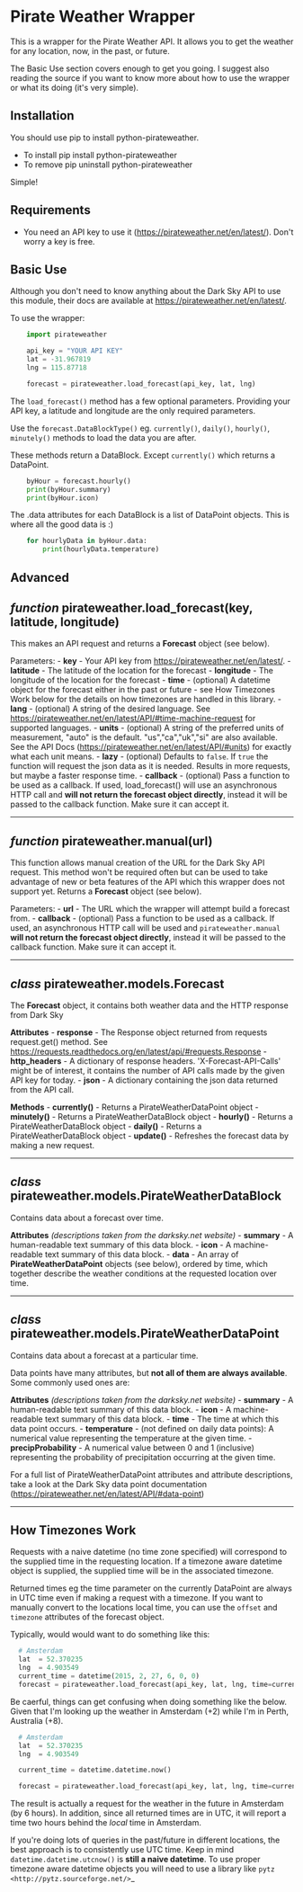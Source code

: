 # Pirate Weather Wrapper


This is a wrapper for the Pirate Weather API. It allows you to get the weather for any location, now, in the past, or future.

The Basic Use section covers enough to get you going. I suggest also reading the source if you want to know more about how to use the wrapper or what its doing (it's very simple).


## Installation

You should use pip to install python-pirateweather.

* To install pip install python-pirateweather
* To remove pip uninstall python-pirateweather

Simple!

## Requirements

- You need an API key to use it (https://pirateweather.net/en/latest/). Don't worry a key is free.


## Basic Use

Although you don't need to know anything about the Dark Sky API to use this module, their docs are available at https://pirateweather.net/en/latest/.

To use the wrapper:

```python
	import pirateweather

	api_key = "YOUR API KEY"
	lat = -31.967819
	lng = 115.87718

	forecast = pirateweather.load_forecast(api_key, lat, lng)
```

The ``load_forecast()`` method has a few optional parameters. Providing your API key, a latitude and longitude are the only required parameters.

Use the ``forecast.DataBlockType()`` eg. ``currently()``, ``daily()``, ``hourly()``, ``minutely()`` methods to load the data you are after.

These methods return a DataBlock. Except ``currently()`` which returns a DataPoint.

```python
	byHour = forecast.hourly()
	print(byHour.summary)
	print(byHour.icon)
```

The .data attributes for each DataBlock is a list of DataPoint objects. This is where all the good data is :)

```python
	for hourlyData in byHour.data:
		print(hourlyData.temperature)
```


## Advanced

*function* pirateweather.load_forecast(key, latitude, longitude)
---------------------------------------------------

This makes an API request and returns a **Forecast** object (see below).

Parameters:
	- **key** - Your API key from https://pirateweather.net/en/latest/.
	- **latitude** - The latitude of the location for the forecast
	- **longitude** - The longitude of the location for the forecast
	- **time** - (optional) A datetime object for the forecast either in the past or future - see How Timezones Work below for the details on how timezones are handled in this library.
	- **lang** - (optional) A string of the desired language. See https://pirateweather.net/en/latest/API/#time-machine-request for supported languages.
	- **units** - (optional) A string of the preferred units of measurement, "auto" is the default. "us","ca","uk","si" are also available. See the API Docs (https://pirateweather.net/en/latest/API/#units) for exactly what each unit means.
	- **lazy** - (optional) Defaults to `false`.  If `true` the function will request the json data as it is needed. Results in more requests, but maybe a faster response time.
	- **callback** - (optional) Pass a function to be used as a callback. If used, load_forecast() will use an asynchronous HTTP call and **will not return the forecast object directly**, instead it will be passed to the callback function. Make sure it can accept it.

----------------------------------------------------


*function* pirateweather.manual(url)
----------------------------------------------------
This function allows manual creation of the URL for the Dark Sky API request.  This method won't be required often but can be used to take advantage of new or beta features of the API which this wrapper does not support yet. Returns a **Forecast** object (see below).

Parameters:
        - **url** - The URL which the wrapper will attempt build a forecast from.
    	- **callback** - (optional) Pass a function to be used as a callback. If used, an asynchronous HTTP call will be used and ``pirateweather.manual`` **will not return the forecast object directly**, instead it will be passed to the callback function. Make sure it can accept it.

----------------------------------------------------


*class* pirateweather.models.Forecast
------------------------------------

The **Forecast** object, it contains both weather data and the HTTP response from Dark Sky

**Attributes**
	- **response**
		- The Response object returned from requests request.get() method. See https://requests.readthedocs.org/en/latest/api/#requests.Response
	- **http_headers**
		- A dictionary of response headers. 'X-Forecast-API-Calls' might be of interest, it contains the number of API calls made by the given API key for today.
	- **json**
		- A dictionary containing the json data returned from the API call.

**Methods**
	- **currently()**
		- Returns a PirateWeatherDataPoint object
	- **minutely()**
		- Returns a PirateWeatherDataBlock object
	- **hourly()**
		- Returns a PirateWeatherDataBlock object
	- **daily()**
		- Returns a PirateWeatherDataBlock object
	- **update()**
		- Refreshes the forecast data by making a new request.

----------------------------------------------------


*class* pirateweather.models.PirateWeatherDataBlock
---------------------------------------------

Contains data about a forecast over time.

**Attributes** *(descriptions taken from the darksky.net website)*
	- **summary**
		- A human-readable text summary of this data block.
	- **icon**
		- A machine-readable text summary of this data block.
	- **data**
		- An array of **PirateWeatherDataPoint** objects (see below), ordered by time, which together describe the weather conditions at the requested location over time.

----------------------------------------------------


*class* pirateweather.models.PirateWeatherDataPoint
---------------------------------------------

Contains data about a forecast at a particular time.

Data points have many attributes, but **not all of them are always available**. Some commonly used ones are:

**Attributes** *(descriptions taken from the darksky.net website)*
	-	**summary**
		- A human-readable text summary of this data block.
	-	**icon**
		- A machine-readable text summary of this data block.
	-	**time**
		- The time at which this data point occurs.
	-	**temperature**
		- (not defined on daily data points): A numerical value representing the temperature at the given time.
	-	**precipProbability**
		- A numerical value between 0 and 1 (inclusive) representing the probability of precipitation occurring at the given time.

For a full list of PirateWeatherDataPoint attributes and attribute descriptions, take a look at the Dark Sky data point documentation (https://pirateweather.net/en/latest/API/#data-point)

----------------------------------------------------


How Timezones Work
------------------
Requests with a naive datetime (no time zone specified) will correspond to the supplied time in the requesting location. If a timezone aware datetime object is supplied, the supplied time will be in the associated timezone.

Returned times eg the time parameter on the currently DataPoint are always in UTC time even if making a request with a timezone. If you want to manually convert to the locations local time, you can use the `offset` and `timezone` attributes of the forecast object.

Typically, would would want to do something like this:

```python
  # Amsterdam
  lat  = 52.370235
  lng  = 4.903549
  current_time = datetime(2015, 2, 27, 6, 0, 0)
  forecast = pirateweather.load_forecast(api_key, lat, lng, time=current_time)
```

Be caerful, things can get confusing when doing something like the below. Given that I'm looking up the weather in Amsterdam (+2) while I'm in Perth, Australia (+8).

```python
  # Amsterdam
  lat  = 52.370235
  lng  = 4.903549

  current_time = datetime.datetime.now()

  forecast = pirateweather.load_forecast(api_key, lat, lng, time=current_time)
```

The result is actually a request for the weather in the future in Amsterdam (by 6 hours). In addition, since all returned times are in UTC, it will report a time two hours behind the *local* time in Amsterdam.

If you're doing lots of queries in the past/future in different locations, the best approach is to consistently use UTC time. Keep in mind `datetime.datetime.utcnow()` is **still a naive datetime**. To use proper timezone aware datetime objects you will need to use a library like `pytz <http://pytz.sourceforge.net/>`_ 
